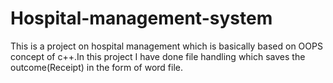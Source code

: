 # Hospital-management-system
This is a project on hospital management which is basically based on OOPS concept of c++.In this project I have done file handling which saves the outcome(Receipt) in the form of word file.
